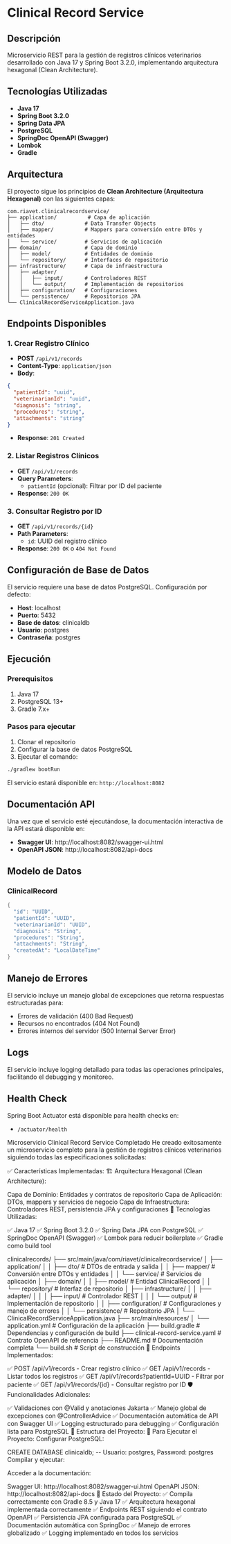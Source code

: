 # Clinical Record Service

## Descripción
Microservicio REST para la gestión de registros clínicos veterinarios desarrollado con Java 17 y Spring Boot 3.2.0, implementando arquitectura hexagonal (Clean Architecture).

## Tecnologías Utilizadas
- **Java 17**
- **Spring Boot 3.2.0**
- **Spring Data JPA**
- **PostgreSQL**
- **SpringDoc OpenAPI (Swagger)**
- **Lombok**
- **Gradle**

## Arquitectura
El proyecto sigue los principios de **Clean Architecture (Arquitectura Hexagonal)** con las siguientes capas:

```
com.riavet.clinicalrecordservice/
├── application/          # Capa de aplicación
│   ├── dto/             # Data Transfer Objects
│   ├── mapper/          # Mappers para conversión entre DTOs y entidades
│   └── service/         # Servicios de aplicación
├── domain/              # Capa de dominio
│   ├── model/           # Entidades de dominio
│   └── repository/      # Interfaces de repositorio
├── infrastructure/      # Capa de infraestructura
│   ├── adapter/
│   │   ├── input/       # Controladores REST
│   │   └── output/      # Implementación de repositorios
│   ├── configuration/   # Configuraciones
│   └── persistence/     # Repositorios JPA
└── ClinicalRecordServiceApplication.java
```

## Endpoints Disponibles

### 1. Crear Registro Clínico
- **POST** `/api/v1/records`
- **Content-Type**: `application/json`
- **Body**:
```json
{
  "patientId": "uuid",
  "veterinarianId": "uuid",
  "diagnosis": "string",
  "procedures": "string",
  "attachments": "string"
}
```
- **Response**: `201 Created`

### 2. Listar Registros Clínicos
- **GET** `/api/v1/records`
- **Query Parameters**:
  - `patientId` (opcional): Filtrar por ID del paciente
- **Response**: `200 OK`

### 3. Consultar Registro por ID
- **GET** `/api/v1/records/{id}`
- **Path Parameters**:
  - `id`: UUID del registro clínico
- **Response**: `200 OK` o `404 Not Found`

## Configuración de Base de Datos
El servicio requiere una base de datos PostgreSQL. Configuración por defecto:
- **Host**: localhost
- **Puerto**: 5432
- **Base de datos**: clinicaldb
- **Usuario**: postgres
- **Contraseña**: postgres

## Ejecución

### Prerequisitos
1. Java 17
2. PostgreSQL 13+
3. Gradle 7.x+

### Pasos para ejecutar
1. Clonar el repositorio
2. Configurar la base de datos PostgreSQL
3. Ejecutar el comando:
```bash
./gradlew bootRun
```

El servicio estará disponible en: `http://localhost:8082`

## Documentación API
Una vez que el servicio esté ejecutándose, la documentación interactiva de la API estará disponible en:
- **Swagger UI**: http://localhost:8082/swagger-ui.html
- **OpenAPI JSON**: http://localhost:8082/api-docs

## Modelo de Datos

### ClinicalRecord
```java
{
  "id": "UUID",
  "patientId": "UUID",
  "veterinarianId": "UUID", 
  "diagnosis": "String",
  "procedures": "String",
  "attachments": "String",
  "createdAt": "LocalDateTime"
}
```

## Manejo de Errores
El servicio incluye un manejo global de excepciones que retorna respuestas estructuradas para:
- Errores de validación (400 Bad Request)
- Recursos no encontrados (404 Not Found)
- Errores internos del servidor (500 Internal Server Error)

## Logs
El servicio incluye logging detallado para todas las operaciones principales, facilitando el debugging y monitoreo.

## Health Check
Spring Boot Actuator está disponible para health checks en:
- `/actuator/health`

Microservicio Clinical Record Service Completado
He creado exitosamente un microservicio completo para la gestión de registros clínicos veterinarios siguiendo todas las especificaciones solicitadas:

✅ Características Implementadas:
🏗️ Arquitectura Hexagonal (Clean Architecture):

Capa de Dominio: Entidades y contratos de repositorio
Capa de Aplicación: DTOs, mappers y servicios de negocio
Capa de Infraestructura: Controladores REST, persistencia JPA y configuraciones
🚀 Tecnologías Utilizadas:

✅ Java 17
✅ Spring Boot 3.2.0
✅ Spring Data JPA con PostgreSQL
✅ SpringDoc OpenAPI (Swagger)
✅ Lombok para reducir boilerplate
✅ Gradle como build tool

clinicalrecords/
├── src/main/java/com/riavet/clinicalrecordservice/
│   ├── application/
│   │   ├── dto/                    # DTOs de entrada y salida
│   │   ├── mapper/                 # Conversión entre DTOs y entidades
│   │   └── service/                # Servicios de aplicación
│   ├── domain/
│   │   ├── model/                  # Entidad ClinicalRecord
│   │   └── repository/             # Interfaz de repositorio
│   ├── infrastructure/
│   │   ├── adapter/
│   │   │   ├── input/              # Controlador REST
│   │   │   └── output/             # Implementación de repositorio
│   │   ├── configuration/          # Configuraciones y manejo de errores
│   │   └── persistence/            # Repositorio JPA
│   └── ClinicalRecordServiceApplication.java
├── src/main/resources/
│   └── application.yml             # Configuración de la aplicación
├── build.gradle                    # Dependencias y configuración de build
├── clinical-record-service.yaml    # Contrato OpenAPI de referencia
├── README.md                       # Documentación completa
└── build.sh                       # Script de construcción
🔗 Endpoints Implementados:

✅ POST /api/v1/records - Crear registro clínico
✅ GET /api/v1/records - Listar todos los registros
✅ GET /api/v1/records?patientId=UUID - Filtrar por paciente
✅ GET /api/v1/records/{id} - Consultar registro por ID
🛡️ Funcionalidades Adicionales:

✅ Validaciones con @Valid y anotaciones Jakarta
✅ Manejo global de excepciones con @ControllerAdvice
✅ Documentación automática de API con Swagger UI
✅ Logging estructurado para debugging
✅ Configuración lista para PostgreSQL
📁 Estructura del Proyecto:
🚀 Para Ejecutar el Proyecto:
Configurar PostgreSQL:

CREATE DATABASE clinicaldb;
-- Usuario: postgres, Password: postgres
Compilar y ejecutar:

Acceder a la documentación:

Swagger UI: http://localhost:8082/swagger-ui.html
OpenAPI JSON: http://localhost:8082/api-docs
🧪 Estado del Proyecto:
✅ Compila correctamente con Gradle 8.5 y Java 17
✅ Arquitectura hexagonal implementada correctamente
✅ Endpoints REST siguiendo el contrato OpenAPI
✅ Persistencia JPA configurada para PostgreSQL
✅ Documentación automática con SpringDoc
✅ Manejo de errores globalizado
✅ Logging implementado en todos los servicios